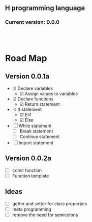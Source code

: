 ## H programming language
### Current version: 0.0.0
<br></br>
# Road Map

## Version 0.0.1a
- &#9745; Declare variables
    - &#9745; Assign values to variables
- &#9745; Declare functions
    - &#9745; Return statement
- &#9745; If statement
    - &#9745; Elif
    - &#9745; Else
- &#9744; While statement
    - &#9744; Break statement
    - &#9744; Continue statement
- &#9744; Import statement

## Version 0.0.2a
- &#9744; const function
- &#9744; Function template

## Ideas
- &#9744; getter and setter for class properties
- &#9744; meta programming
- &#9744; remove the need for semicolons

